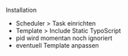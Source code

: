 
Installation
- Scheduler > Task einrichten
- Template > Include Static TypoScript
- pid wird momentan noch ignoriert
- eventuell Template anpassen
